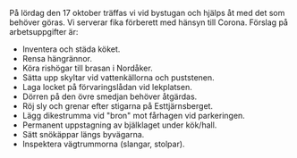 På lördag den 17 oktober träffas vi vid bystugan och hjälps åt med det som behöver göras. Vi serverar
fika förberett med hänsyn till Corona. Förslag på arbetsuppgifter är:

- Inventera och städa köket.
- Rensa hängrännor.
- Köra rishögar till brasan i Nordåker.
- Sätta upp skyltar vid vattenkällorna och puststenen.
- Laga locket på förvaringslådan vid lekplatsen.
- Dörren på den övre smedjan behöver åtgärdas.
- Röj sly och grenar efter stigarna på Esttjärnsberget.
- Lägg dikestrumma vid "bron" mot fårhagen vid parkeringen.
- Permanent uppstagning av bjälklaget under kök/hall.
- Sätt snökäppar längs byvägarna.
- Inspektera vägtrummorna (slangar, stolpar).
